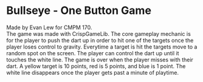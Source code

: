 <h1>Bullseye - One Button Game</h1>

<p>Made by Evan Lew for CMPM 170.<br>
The game was made with CrispGameLib. The core gameplay mechanic is for the player to 
push the dart up in order to hit one of the targets once the player loses control to gravity. 
Everytime a target is hit the targets move to a random spot on the screen. The player can control 
the dart up until it touches the white line. The game is over when the player misses with their dart. 
A yellow target is 10 points, red is 5 points, and blue is 1 point. The white line disappears once the 
player gets past a minute of playtime.</p>